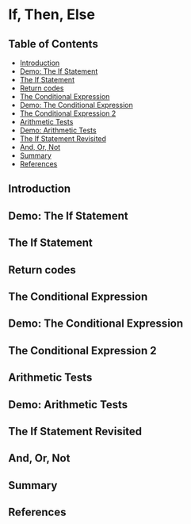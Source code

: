 # If, Then, Else

## Table of Contents

<!-- START doctoc generated TOC please keep comment here to allow auto update -->
<!-- DON'T EDIT THIS SECTION, INSTEAD RE-RUN doctoc TO UPDATE -->

- [Introduction](#introduction)
- [Demo: The If Statement](#demo-the-if-statement)
- [The If Statement](#the-if-statement)
- [Return codes](#return-codes)
- [The Conditional Expression](#the-conditional-expression)
- [Demo: The Conditional Expression](#demo-the-conditional-expression)
- [The Conditional Expression 2](#the-conditional-expression-2)
- [Arithmetic Tests](#arithmetic-tests)
- [Demo: Arithmetic Tests](#demo-arithmetic-tests)
- [The If Statement Revisited](#the-if-statement-revisited)
- [And, Or, Not](#and-or-not)
- [Summary](#summary)
- [References](#references)

<!-- END doctoc generated TOC please keep comment here to allow auto update -->

## Introduction

## Demo: The If Statement

## The If Statement

## Return codes

## The Conditional Expression

## Demo: The Conditional Expression

## The Conditional Expression 2

## Arithmetic Tests

## Demo: Arithmetic Tests

## The If Statement Revisited

## And, Or, Not

## Summary

## References
